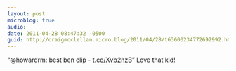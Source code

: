 ```yaml
---
layout: post
microblog: true
audio: 
date: 2011-04-28 08:47:32 -0500
guid: http://craigmcclellan.micro.blog/2011/04/28/t63600234772692992.html
---
```

“@howardrm: best ben clip -  [t.co/Xvb2nzB](http://t.co/Xvb2nzB)” Love that kid!
